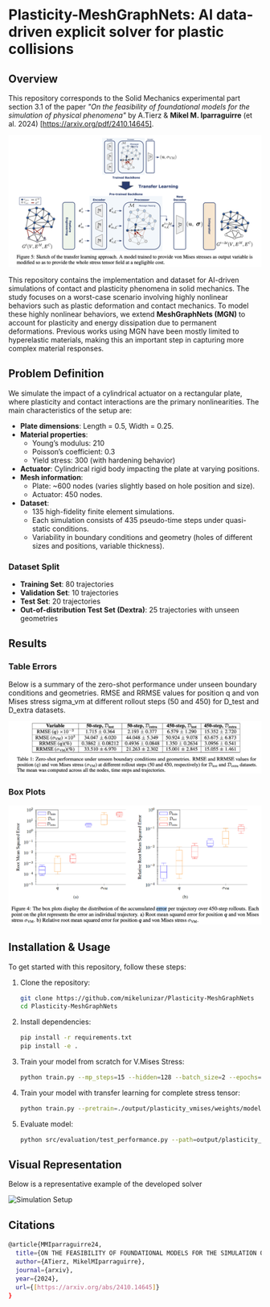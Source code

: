 # Plasticity-MeshGraphNets: AI data-driven explicit solver for plastic collisions

## Overview
This repository corresponds to the Solid Mechanics experimental part section 3.1 of the paper *"On the feasibility of foundational models for the simulation of physical phenomena"* by A.Tierz & **Mikel M. Iparraguirre** (et al. 2024) [https://arxiv.org/pdf/2410.14645].

![Simulation Setup](plots/scheme_transfer.png)

This repository contains the implementation and dataset for AI-driven simulations of contact and plasticity phenomena in solid mechanics. The study focuses on a worst-case scenario involving highly nonlinear behaviors such as plastic deformation and contact mechanics. To model these highly nonlinear behaviors, we extend **MeshGraphNets (MGN)** to account for plasticity and energy dissipation due to permanent deformations. Previous works using MGN have been mostly limited to hyperelastic materials, making this an important step in capturing more complex material responses.

## Problem Definition

We simulate the impact of a cylindrical actuator on a rectangular plate, where plasticity and contact interactions are the primary nonlinearities. The main characteristics of the setup are:

- **Plate dimensions**: Length = 0.5, Width = 0.25.
- **Material properties**:
  - Young’s modulus: 210
  - Poisson’s coefficient: 0.3
  - Yield stress: 300 (with hardening behavior)
- **Actuator**: Cylindrical rigid body impacting the plate at varying positions.
- **Mesh information**:
  - Plate: ~600 nodes (varies slightly based on hole position and size).
  - Actuator: 450 nodes.
- **Dataset**:
  - 135 high-fidelity finite element simulations.
  - Each simulation consists of 435 pseudo-time steps under quasi-static conditions.
  - Variability in boundary conditions and geometry (holes of different sizes and positions, variable thickness).

### Dataset Split

- **Training Set**: 80 trajectories  
- **Validation Set**: 10 trajectories  
- **Test Set**: 20 trajectories  
- **Out-of-distribution Test Set (Dextra)**: 25 trajectories with unseen geometries  

## Results

### Table Errors
Below is a summary of the zero-shot performance under unseen boundary conditions and geometries. RMSE and RRMSE values for position q and von Mises stress sigma_vm at different rollout steps (50 and 450) for D_test and D_extra datasets.

![Simulation Setup](plots/table1.png)
### Box Plots
![Simulation Setup](plots/boxplot1.png)

## Installation & Usage

To get started with this repository, follow these steps:

1. Clone the repository:
   ```sh
   git clone https://github.com/mikelunizar/Plasticity-MeshGraphNets
   cd Plasticity-MeshGraphNets
   ```
2. Install dependencies:
   ```sh
   pip install -r requirements.txt
   pip install -e .
   ```
3. Train your model from scratch for V.Mises Stress:
   ```sh
   python train.py --mp_steps=15 --hidden=128 --batch_size=2 --epochs=10000
   ```
3. Train your model with transfer learning for complete stress tensor:
   ```sh
   python train.py --pretrain=./output/plasticity_vmises/weights/model.pth --stress_tensor --finetuning --epochs=100
   ```

4. Evaluate model:
   ```sh
   python src/evaluation/test_performance.py --path=output/plasticity_vmises/weights/model.pth --split=test
   ```

## Visual Representation

Below is a representative example of the developed solver

![Simulation Setup](plots/collision.gif)


## Citations

```sh
@article{MMIparraguirre24,
  title={ON THE FEASIBILITY OF FOUNDATIONAL MODELS FOR THE SIMULATION OF PHYSICAL PHENOMENA},
  author={ATierz, MikelMIparraguirre},
  journal={arxiv},
  year={2024},
  url={[https://arxiv.org/abs/2410.14645]}
}
```
